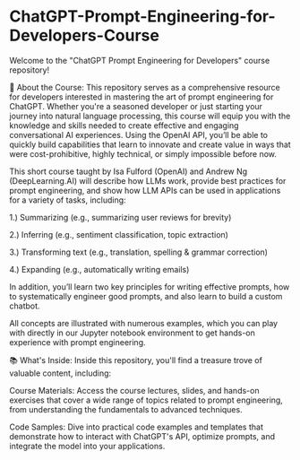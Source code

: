 # ChatGPT-Prompt-Engineering-for-Developers-Course
Welcome to the "ChatGPT Prompt Engineering for Developers" course repository!

🤖 About the Course: This repository serves as a comprehensive resource for developers interested in mastering the art of prompt engineering for ChatGPT. Whether you're a seasoned developer or just starting your journey into natural language processing, this course will equip you with the knowledge and skills needed to create effective and engaging conversational AI experiences. Using the OpenAI API, you’ll be able to quickly build capabilities that learn to innovate and create value in ways that were cost-prohibitive, highly technical, or simply impossible before now.

This short course taught by Isa Fulford (OpenAI) and Andrew Ng (DeepLearning.AI) will describe how LLMs work, provide best practices for prompt engineering, and show how LLM APIs can be used in applications for a variety of tasks, including:

1.) Summarizing (e.g., summarizing user reviews for brevity)

2.) Inferring (e.g., sentiment classification, topic extraction)

3.) Transforming text (e.g., translation, spelling & grammar correction)

4.) Expanding (e.g., automatically writing emails)

In addition, you’ll learn two key principles for writing effective prompts, how to systematically engineer good prompts, and also learn to build a custom chatbot.

All concepts are illustrated with numerous examples, which you can play with directly in our Jupyter notebook environment to get hands-on experience with prompt engineering.

📚 What's Inside: Inside this repository, you'll find a treasure trove of valuable content, including:

Course Materials: Access the course lectures, slides, and hands-on exercises that cover a wide range of topics related to prompt engineering, from understanding the fundamentals to advanced techniques.

Code Samples: Dive into practical code examples and templates that demonstrate how to interact with ChatGPT's API, optimize prompts, and integrate the model into your applications.
